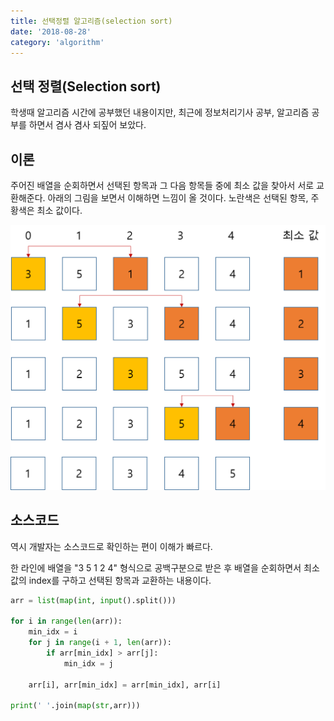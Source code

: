 ```yaml
---
title: 선택정렬 알고리즘(selection sort) 
date: '2018-08-28'
category: 'algorithm'
---
```


## 선택 정렬(Selection sort)
학생때 알고리즘 시간에 공부했던 내용이지만,
최근에 정보처리기사 공부, 알고리즘 공부를 하면서 겸사 겸사 되짚어 보았다.

## 이론
주어진 배열을 순회하면서 선택된 항목과 그 다음 항목들 중에 최소 값을 찾아서 서로 교환해준다.
아래의 그림을 보면서 이해하면 느낌이 올 것이다.
노란색은 선택된 항목, 주황색은 최소 값이다.

![png](selection-sort.png)

## 소스코드
역시 개발자는 소스코드로 확인하는 편이 이해가 빠르다.

한 라인에 배열을 "3 5 1 2 4" 형식으로 공백구분으로 받은 후
배열을 순회하면서 최소 값의 index를 구하고 선택된 항목과 교환하는 내용이다.

```py
arr = list(map(int, input().split()))

for i in range(len(arr)):
    min_idx = i
    for j in range(i + 1, len(arr)):
        if arr[min_idx] > arr[j]:
            min_idx = j

    arr[i], arr[min_idx] = arr[min_idx], arr[i]

print(' '.join(map(str,arr)))
```
